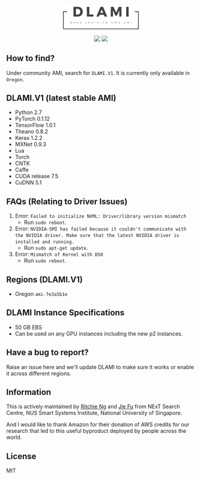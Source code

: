 <p align="center"><img width="40%" src="dlami.png" /></p>

<p align="center">
	<img src="https://img.shields.io/badge/stars-100+-blue.svg"/>
	<img src="https://img.shields.io/badge/license-MIT-blue.svg"/>
</p>

## How to find?
Under community AMI, search for `DLAMI.V1`. It is currently only available in `Oregon`. 

## DLAMI.V1 (latest stable AMI)
- Python 2.7
- PyTorch 0.1.12
- TensorFlow 1.0.1
- Theano 0.8.2
- Keras 1.2.2
- MXNet 0.9.3
- Lua 
- Torch
- CNTK
- Caffe
- CUDA release 7.5
- CuDNN 5.1


## FAQs (Relating to Driver Issues)
1. Error: `Failed to initialize NVML: Driver/library version mismatch`
	- Run `sudo reboot`. 
2. Error: `NVIDIA-SMI has failed because it couldn't communicate with the NVIDIA driver. Make sure that the latest NVIDIA driver is installed and running.`
	- Run `sudo apt-get update`.
3. Error: `Mismatch of Kernel with DSO`
	- Run `sudo reboot`.

## Regions (DLAMI.V1)
- Oregon `ami-7e3a5b1e`

## DLAMI Instance Specifications
- 50 GB EBS
- Can be used on any GPU instances including the new p2 instances.

## Have a bug to report?
Raise an issue here and we'll update DLAMI to make sure it works or enable it across different regions.

## Information
This is actively maintained by [Ritchie Ng](http://www.ritchieng.com/) and [Jie Fu](http://bigaidream.github.io/) from NExT Search Centre, NUS Smart Systems Institute, National University of Singapore. 

And I would like to thank Amazon for their donation of AWS credits for our research that led to this useful byproduct deployed by people across the world.

## License
MIT